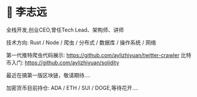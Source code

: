 # :construction_worker: 李志远

全栈开发,创业CEO,曾任Tech Lead、架构师、讲师

技术方向: Rust / Node / 爬虫 / 分布式 / 数据库  / 操作系统 / 网络 

第一代推特爬虫代码展示: https://github.com/aylizhiyuan/twitter-crawler 
比特币入门: https://github.com/aylizhiyuan/solidity 

最近在搞第一版区块链，敬请期待....

加密货币目前持仓: ADA / ETH / SUI / DOGE,等待花开....



